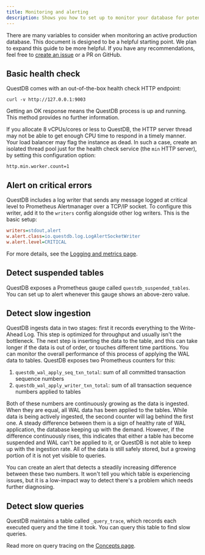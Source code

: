 ```yaml
---
title: Monitoring and alerting
description: Shows you how to set up to monitor your database for potential issues, and how to raise alerts
---
```


There are many variables to consider when monitoring an active production database. This document is designed to be a helpful starting point. We plan to expand this guide to be more helpful. If you have any recommendations, feel free to [create an issue](https://github.com/questdb/documentation/issues) or a PR on GitHub. 

## Basic health check

QuestDB comes with an out-of-the-box health check HTTP endpoint:

```shell title="GET health status of local instance"
curl -v http://127.0.0.1:9003
```

Getting an OK response means the QuestDB process is up and running. This method
provides no further information.

If you allocate 8 vCPUs/cores or less to QuestDB, the HTTP server thread may not
be able to get enough CPU time to respond in a timely manner. Your load balancer
may flag the instance as dead. In such a case, create an isolated thread pool
just for the health check service (the `min` HTTP server), by setting this
configuration option:

```text
http.min.worker.count=1
```

## Alert on critical errors

QuestDB includes a log writer that sends any message logged at critical level to
Prometheus Alertmanager over a TCP/IP socket. To configure this writer, add it
to the `writers` config alongside other log writers. This is the basic setup:

```ini title="log.conf"
writers=stdout,alert
w.alert.class=io.questdb.log.LogAlertSocketWriter
w.alert.level=CRITICAL
```

For more details, see the
[Logging and metrics page](/docs/operations/logging-metrics/#prometheus-alertmanager).

## Detect suspended tables

QuestDB exposes a Prometheus gauge called `questdb_suspended_tables`. You can set up
to alert whenever this gauge shows an above-zero value.

## Detect slow ingestion

QuestDB ingests data in two stages: first it records everything to the
Write-Ahead Log. This step is optimized for throughput and usually isn't the
bottleneck. The next step is inserting the data to the table, and this can
take longer if the data is out of order, or touches different time partitions.
You can monitor the overall performance of this process of applying the WAL
data to tables. QuestDB exposes two Prometheus counters for this:

1. `questdb_wal_apply_seq_txn_total`: sum of all committed transaction sequence numbers
2. `questdb_wal_apply_writer_txn_total`: sum of all transaction sequence numbers applied to tables

Both of these numbers are continuously growing as the data is ingested. When
they are equal, all WAL data has been applied to the tables. While data is being
actively ingested, the second counter will lag behind the first one. A steady
difference between them is a sign of healthy rate of WAL application, the
database keeping up with the demand. However, if the difference continuously
rises, this indicates that either a table has become suspended and WAL can't be
applied to it, or QuestDB is not able to keep up with the ingestion rate. All of
the data is still safely stored, but a growing portion of it is not yet visible
to queries.

You can create an alert that detects a steadily increasing difference between
these two numbers. It won't tell you which table is experiencing issues, but it
is a low-impact way to detect there's a problem which needs further diagnosing.

## Detect slow queries

QuestDB maintains a table called `_query_trace`, which records each executed
query and the time it took. You can query this table to find slow queries.

Read more on query tracing on the
[Concepts page](/docs/concept/query-tracing/).

